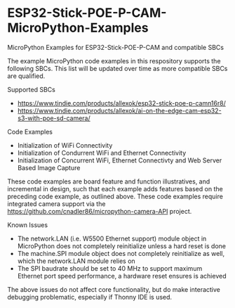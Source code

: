 # ESP32-Stick-POE-P-CAM-MicroPython-Examples
MicroPython Examples for ESP32-Stick-POE-P-CAM and compatible SBCs

The example MicroPython code examples in this respository supports the following SBCs.  This list will be updated over time as more compatible SBCs are qualified.

Supported SBCs
- https://www.tindie.com/products/allexok/esp32-stick-poe-p-camn16r8/
- https://www.tindie.com/products/allexok/ai-on-the-edge-cam-esp32-s3-with-poe-sd-camera/

Code Examples
- Initialization of WiFi Connectivity
- Initialization of Condurrent WiFi and Ethernet Connectivity
- Initialization of Concurrent WiFi, Ethernet Connectivty and Web Server Based Image Capture

These code examples are board feature and function illustratives, and incremental in design, such that each example adds features based on the preceding code example, as outlined above.  These code examples require integrated camera support via the https://github.com/cnadler86/micropython-camera-API project.

Known Issues
- The network.LAN (i.e. W5500 Ethernet support) module object in MicroPython does not completely reinitialize unless a hard reset is done
- The machine.SPI module object does not completely reinitialize as well, which the network.LAN module relies on
- The SPI baudrate should be set to 40 MHz to support maximum Ethernet port speed performance, a hardware reset ensures is achieved

The above issues do not affect core functionality, but do make interactive debugging problematic, especially if Thonny IDE is used.
